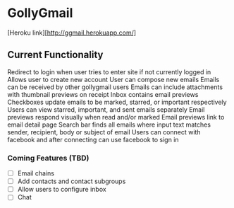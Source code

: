 # GollyGmail

[Heroku link][http://ggmail.herokuapp.com/]

[heroku]: http://www.herokuapp.com

## Current Functionality
  Redirect to login when user tries to enter site if not currently logged in
  Allows user to create new account
  User can compose new emails
  Emails can be received by other gollygmail users
  Emails can include attachments with thumbnail previews on receipt
  Inbox contains email previews
  Checkboxes update emails to be marked, starred, or important respectively
  Users can view starred, important, and sent emails separately
  Email previews respond visually when read and/or marked
  Email previews link to email detail page
  Search bar finds all emails where input text matches sender, recipient, body or subject of email
  Users can connect with facebook and after connecting can use facebook to sign in


### Coming Features (TBD)
- [ ] Email chains
- [ ] Add contacts and contact subgroups
- [ ] Allow users to configure inbox
- [ ] Chat
